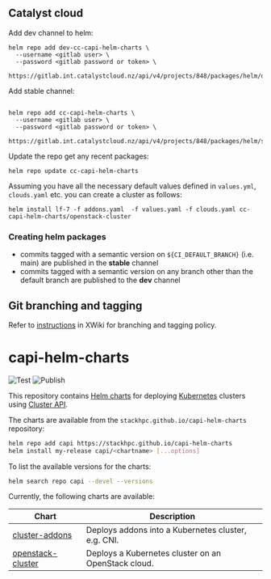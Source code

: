 ## Catalyst cloud

Add dev channel to helm:

```
helm repo add dev-cc-capi-helm-charts \
  --username <gitlab user> \
  --password <gitlab password or token> \
  https://gitlab.int.catalystcloud.nz/api/v4/projects/848/packages/helm/dev
```

Add stable channel:

```

helm repo add cc-capi-helm-charts \
  --username <gitlab user> \
  --password <gitlab password or token> \
  https://gitlab.int.catalystcloud.nz/api/v4/projects/848/packages/helm/stable
```

Update the repo get any recent packages:

```
helm repo update cc-capi-helm-charts
```

Assuming you have all the necessary default values defined in `values.yml`, `clouds.yaml` etc. you can create a cluster as follows:

```
helm install lf-7 -f addons.yaml  -f values.yaml -f clouds.yaml cc-capi-helm-charts/openstack-cluster
```

### Creating helm packages

- commits tagged with a semantic version on `${CI_DEFAULT_BRANCH}` (i.e. main) are published in the **stable** channel
- commits tagged with a semantic version on any branch other than the default branch are published to the **dev** channel

## Git branching and tagging

Refer to [instructions](https://wiki.int.catalystcloud.nz/bin/view/Services/Magnum/Cluster-API-R-D/Git-branching-and-tagging/?srid=jXQGtdwa) in XWiki for branching and tagging policy.

# capi-helm-charts

![Test](https://github.com/stackhpc/capi-helm-charts/actions/workflows/main.yaml/badge.svg?branch=main)
![Publish](https://github.com/stackhpc/capi-helm-charts/actions/workflows/publish-artifacts.yaml/badge.svg?branch=main)

This repository contains [Helm charts](https://helm.sh/) for deploying [Kubernetes](https://kubernetes.io/)
clusters using [Cluster API](https://cluster-api.sigs.k8s.io/).

The charts are available from the `stackhpc.github.io/capi-helm-charts` repository:

```sh
helm repo add capi https://stackhpc.github.io/capi-helm-charts
helm install my-release capi/<chartname> [...options]
```

To list the available versions for the charts:

```sh
helm search repo capi --devel --versions
```

Currently, the following charts are available:

| Chart                                           | Description                                         |
| ----------------------------------------------- | --------------------------------------------------- |
| [cluster-addons](./charts/cluster-addons)       | Deploys addons into a Kubernetes cluster, e.g. CNI. |
| [openstack-cluster](./charts/openstack-cluster) | Deploys a Kubernetes cluster on an OpenStack cloud. |
